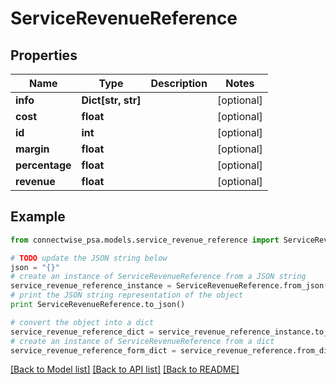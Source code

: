 # ServiceRevenueReference


## Properties
Name | Type | Description | Notes
------------ | ------------- | ------------- | -------------
**info** | **Dict[str, str]** |  | [optional] 
**cost** | **float** |  | [optional] 
**id** | **int** |  | [optional] 
**margin** | **float** |  | [optional] 
**percentage** | **float** |  | [optional] 
**revenue** | **float** |  | [optional] 

## Example

```python
from connectwise_psa.models.service_revenue_reference import ServiceRevenueReference

# TODO update the JSON string below
json = "{}"
# create an instance of ServiceRevenueReference from a JSON string
service_revenue_reference_instance = ServiceRevenueReference.from_json(json)
# print the JSON string representation of the object
print ServiceRevenueReference.to_json()

# convert the object into a dict
service_revenue_reference_dict = service_revenue_reference_instance.to_dict()
# create an instance of ServiceRevenueReference from a dict
service_revenue_reference_form_dict = service_revenue_reference.from_dict(service_revenue_reference_dict)
```
[[Back to Model list]](../README.md#documentation-for-models) [[Back to API list]](../README.md#documentation-for-api-endpoints) [[Back to README]](../README.md)


